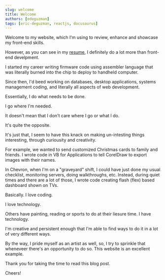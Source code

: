 ```yaml
---
slug: welcome
title: Welcome
authors: [edeguzman]
tags: [eric-deguzman, reactjs, docusaurus]
---
```


Welcome to my website, which I'm using to review,
enhance and showcase my front-end skills.

However, as you can see in my [resume](/resume), I definitely 
do a lot more than front-end develpment.

I started my career writing firmware code using assembler language 
that was literally burned into the chip to deploy to handheld computer.

Since then, I'd beed working on databases, desktop applications, 
systems management coding, and literally all aspects of web development.

Essentially, I do what needs to be done. 

I go where I'm needed.

It doesn't mean that I don't care where I go or what I do. 

It's quite the opposite.

It's just that, I seem to have this knack on making un-intesting 
things interesting, through curiousity and creativity. 

For example, we wanted to send customized Christmas cards 
to family and friends. I wrote code in VB for Applications to 
tell CorelDraw to export images with their names.

In Chevron, when I'm on a "graveyard" shift, I could have just 
done my usual checklist, monitoring servers, doing walkthroughs,
etc. Instead, during quiet times and there are a lot of those, 
I wrote code creating flash (flex) based dashboard shown on TVs.

Basically. I love coding.

I love technology. 

Others have painting, reading or sports to do at their liesure time. 
I have technology.

I'm creative and persistent enough that I'm able to find ways 
to do it in a lot of very different ways.

By the way, I pride myself as an artist
as well, so, I try to sprinkle that wheneveer there's an 
opportunity to do so. This website is an excellent example.

Thank you for taking the time to read this blog post.

Cheers!
